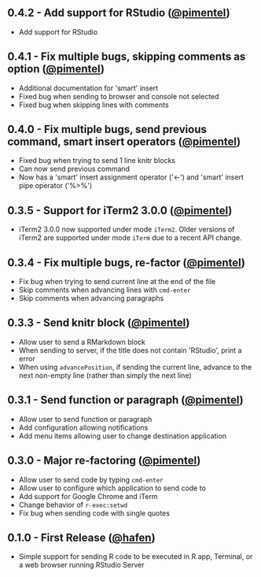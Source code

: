 ## 0.4.2 - Add support for RStudio ([@pimentel](https://github.com/pimentel))
- Add support for RStudio

## 0.4.1 - Fix multiple bugs, skipping comments as option ([@pimentel](https://github.com/pimentel))
- Additional documentation for 'smart' insert
- Fixed bug when sending to browser and console not selected
- Fixed bug when skipping lines with comments

## 0.4.0 - Fix multiple bugs, send previous command, smart insert operators ([@pimentel](https://github.com/pimentel))
- Fixed bug when trying to send 1 line knitr blocks
- Can now send previous command
- Now has a 'smart' insert assignment operator ('<\-') and 'smart' insert pipe operator ('%>%')

## 0.3.5 - Support for iTerm2 3.0.0 ([@pimentel](https://github.com/pimentel))
- iTerm2 3.0.0 now supported under mode `iTerm2`. Older versions of iTerm2 are supported under mode `iTerm` due to a recent API change.

## 0.3.4 - Fix multiple bugs, re-factor ([@pimentel](https://github.com/pimentel))
- Fix bug when trying to send current line at the end of the file
- Skip comments when advancing lines with `cmd-enter`
- Skip comments when advancing paragraphs

## 0.3.3 - Send knitr block ([@pimentel](https://github.com/pimentel))
- Allow user to send a RMarkdown block
- When sending to server, if the title does not contain 'RStudio', print a error
- When using `advancePosition`, if sending the current line, advance to the next non-empty line (rather than simply the next line)

## 0.3.1 - Send function or paragraph ([@pimentel](https://github.com/pimentel))
- Allow user to send function or paragraph
- Add configuration allowing notifications
- Add menu items allowing user to change destination application

## 0.3.0 - Major re-factoring ([@pimentel](https://github.com/pimentel))
- Allow user to send code by typing `cmd-enter`
- Allow user to configure which application to send code to
- Add support for Google Chrome and iTerm
- Change behavior of `r-exec:setwd`
- Fix bug when sending code with single quotes

## 0.1.0 - First Release ([@hafen](https://github.com/hafen))
- Simple support for sending R code to be executed in R.app, Terminal, or a web browser running RStudio Server
